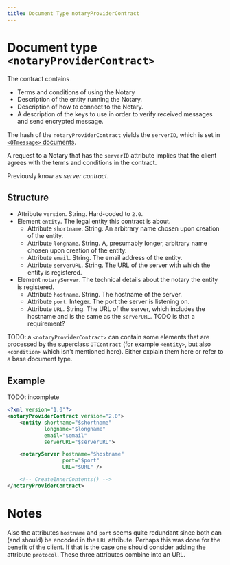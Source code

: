 ```yaml
---
title: Document Type notaryProviderContract
---
```


# Document type `<notaryProviderContract>`

The contract contains

* Terms and conditions of using the Notary
* Description of the entity running the Notary.
* Description of how to connect to the Notary.
* A description of the keys to use in order to verify received messages and send
  encrypted message.

The hash of the `notaryProviderContract` yields the `serverID`, which is set in
[`<OTmessage>` documents](OTmessage.md).

A request to a Notary that has the `serverID` attribute implies that the client
agrees with the terms and conditions in the contract.

Previously know as _server contract_.

## Structure
* Attribute `version`. String. Hard-coded to `2.0`.
* Element `entity`. The legal entity this contract is about.
  * Attribute `shortname`. String. An arbitrary name chosen upon creation of the
    entity.
  * Attribute `longname`. String. A, presumably longer, arbitrary name chosen
    upon creation of the entity.
  * Attribute `email`. String. The email address of the entity.
  * Attribute `serverURL`. String. The URL of the server with which the entity
    is registered.
* Element `notaryServer`. The technical details about the notary the entity is
  registered.
  * Attribute `hostname`. String. The hostname of the server.
  * Attribute `port`. Integer. The port the server is listening on.
  * Attribute `URL`. String. The URL of the server, which includes the hostname
    and is the same as the `serverURL`. TODO is that a requirement?

TODO: a `<notaryProviderContract>` can contain some elements that are processed
by the superclass `OTContract` (for example `<entity>`, but also `<condition>`
which isn't mentioned here). Either explain them here or refer to a base
document type.

## Example

TODO: incomplete

```xml
<?xml version="1.0"?>
<notaryProviderContract version="2.0">
    <entity shortname="$shortname"
            longname="$longname"
            email="$email"
            serverURL="$serverURL">

    <notaryServer hostname="$hostname"
                  port="$port"
                  URL="$URL" />

    <!-- CreateInnerContents() -->
</notaryProviderContract>
```

# Notes

Also the attributes `hostname` and `port` seems quite redundant since both can
(and should) be encoded in the `URL` attribute. Perhaps this was done for the
benefit of the client. If that is the case one should consider adding the
attribute `protocol`. These three attributes combine into an URL.
